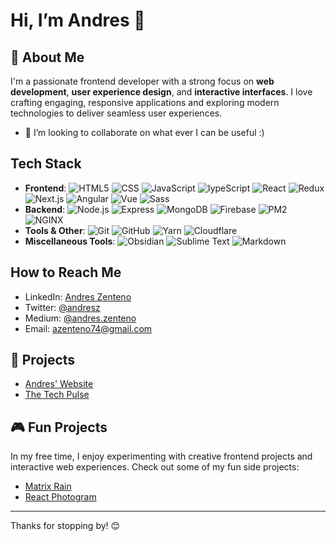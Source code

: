 # Hi, I’m Andres 👋
## 🚀 About Me
I'm a passionate frontend developer with a strong focus on **web development**, **user experience design**, and **interactive interfaces**. I love crafting engaging, responsive applications and exploring modern technologies to deliver seamless user experiences.

- 💼 I’m looking to collaborate on what ever I can be useful :)

## Tech Stack
- **Frontend**:
![HTML5](https://img.shields.io/badge/-HTML-000?logo=html5) ![CSS](https://img.shields.io/badge/-CSS3-000?logo=css3) ![JavaScript](https://img.shields.io/badge/-JavaScript-000?logo=javascript) ![IypeScript](https://img.shields.io/badge/-TypeScript-000?logo=typescript) ![React](https://img.shields.io/badge/-React-000?logo=react) ![Redux](https://img.shields.io/badge/-Redux-000?logo=redux) ![Next.js](https://img.shields.io/badge/-Next,js-000?logo=next.js) ![Angular](https://img.shields.io/badge/-Angular-000?logo=angular) ![Vue](https://img.shields.io/badge/-Vue-000?logo=vue.js)
![Sass](https://img.shields.io/badge/-Sass-000?logo=sass)
- **Backend**:
![Node.js](https://img.shields.io/badge/-Node.js-000?logo=node.js) ![Express](https://img.shields.io/badge/-Express.js-000?logo=express) ![MongoDB](https://img.shields.io/badge/-MongoDB-000?logo=mongodb) ![Firebase](https://img.shields.io/badge/-Firebase-000?logo=firebase) ![PM2](https://img.shields.io/badge/-PM2-000?logo=pm2) ![NGINX](https://img.shields.io/badge/-NGINX-000?logo=nginx)
- **Tools & Other**:
![Git](https://img.shields.io/badge/-Git-000?logo=git) ![GitHub](https://img.shields.io/badge/-GitHub-000?logo=github) ![Yarn](https://img.shields.io/badge/-Yarn-000?logo=yarn) ![Cloudflare](https://img.shields.io/badge/-Cloudflare-000?logo=cloudflare)
- **Miscellaneous Tools**:
![Obsidian](https://img.shields.io/badge/-Obsidian-7C3AED?logo=obsidian) ![Sublime Text](https://img.shields.io/badge/-Sublimetext-000?logo=sublimetext) ![Markdown](https://img.shields.io/badge/-Markdown-000?logo=markdown)

## How to Reach Me
- LinkedIn: [Andres Zenteno](http://www.linkedin.com/in/azenteno)
- Twitter: [@andresz](https://x.com/andresz)
- Medium: [@andres.zenteno](https://medium.com/@andres.zenteno)
- Email: azenteno74@gmail.com

## 💼 Projects
- [Andres' Website](https://andreszenteno.com)
- [The Tech Pulse](https://blog.andreszenteno.com)

## 🎮 Fun Projects
In my free time, I enjoy experimenting with creative frontend projects and interactive web experiences. Check out some of my fun side projects:  

- [Matrix Rain](https://github.com/andresz74/matrix)
- [React Photogram](https://github.com/andresz74/react-photogram)

---
Thanks for stopping by! 😊

<!---
andresz74/andresz74 is a ✨ special ✨ repository because its `README.md` (this file) appears on your GitHub profile.
You can click the Preview link to take a look at your changes.
--->
